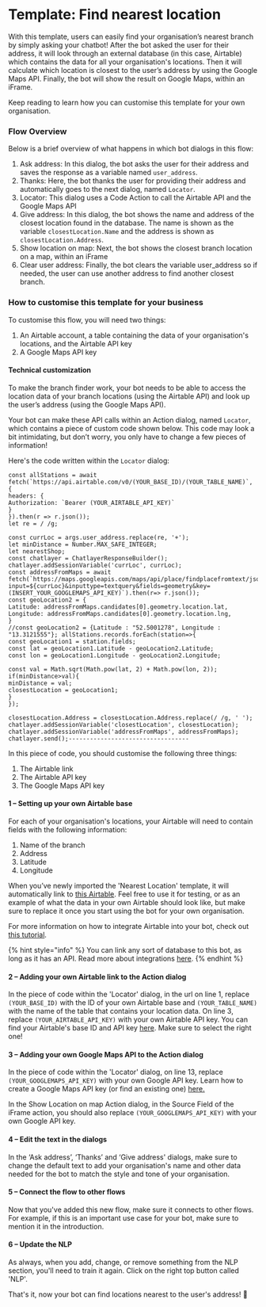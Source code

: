 # Template: Find nearest location

With this template, users can easily find your organisation’s nearest branch by simply asking your chatbot! After the bot asked the user for their address, it will look through an external database (in this case, Airtable) which contains the data for all your organisation's locations. Then it will calculate which location is closest to the user’s address by using the Google Maps API. Finally, the bot will show the result on Google Maps, within an iFrame.&#x20;

Keep reading to learn how you can customise this template for your own organisation.&#x20;

### Flow Overview&#x20;

Below is a brief overview of what happens in which bot dialogs in this flow:

1. Ask address: In this dialog, the bot asks the user for their address and saves the response as a variable named `user_address`. &#x20;
2. Thanks: Here, the bot thanks the user for providing their address and automatically goes to the next dialog, named `Locator`. &#x20;
3. Locator: This dialog uses a Code Action to call the Airtable API and the Google Maps API &#x20;
4. Give address: In this dialog, the bot shows the name and address of the closest location found in the database. The name is shown as the variable `closestLocation.Name` and the address is shown as `closestLocation.Address`.&#x20;
5. Show location on map: Next, the bot shows the closest branch location on a map, within an iFrame&#x20;
6. Clear user address: Finally, the bot clears the variable user\_address so if needed, the user can use another address to find another closest branch. &#x20;

### How to customise this template for your business&#x20;

To customise this flow, you will need two things:&#x20;

1. An Airtable account, a table containing the data of your organisation's locations, and the Airtable API key &#x20;
2. A Google Maps API key&#x20;

#### Technical customization&#x20;

To make the branch finder work, your bot needs to be able to access the location data of your branch locations (using the Airtable API) and look up the user’s address (using the Google Maps API).&#x20;

Your bot can make these API calls within an Action dialog, named `Locator`, which contains a piece of custom code shown below. This code may look a bit intimidating, but don’t worry, you only have to change a few pieces of information!

Here's the code written within the `Locator` dialog:&#x20;

```
const allStations = await fetch(`https://api.airtable.com/v0/(YOUR_BASE_ID)/(YOUR_TABLE_NAME)`, { 
headers: {
Authorization: `Bearer (YOUR_AIRTABLE_API_KEY)`
}
}).then(r => r.json());
let re = / /g; 

const currLoc = args.user_address.replace(re, '+');
let minDistance = Number.MAX_SAFE_INTEGER; 
let nearestShop;
const chatlayer = ChatlayerResponseBuilder(); chatlayer.addSessionVariable('currLoc', currLoc); 
const addressFromMaps = await fetch(`https://maps.googleapis.com/maps/api/place/findplacefromtext/json?input=${currLoc}&inputtype=textquery&fields=geometry&key=(INSERT_YOUR_GOOGLEMAPS_API_KEY)`).then(r=> r.json()); 
const geoLocation2 = { 
Latitude: addressFromMaps.candidates[0].geometry.location.lat, 
Longitude: addressFromMaps.candidates[0].geometry.location.lng, 
} 
//const geoLocation2 = {Latitude : "52.5001278", Longitude : "13.3121555"}; allStations.records.forEach(station=>{ 
const geoLocation1 = station.fields;
const lat = geoLocation1.Latitude - geoLocation2.Latitude; 
const lon = geoLocation1.Longitude - geoLocation2.Longitude; 
 
const val = Math.sqrt(Math.pow(lat, 2) + Math.pow(lon, 2)); if(minDistance>val){ 
minDistance = val; 
closestLocation = geoLocation1;
}
});

closestLocation.Address = closestLocation.Address.replace(/ /g, ' ');
chatlayer.addSessionVariable('closestLocation', closestLocation);
chatlayer.addSessionVariable('addressFromMaps', addressFromMaps); chatlayer.send();----------------------------------
```

In this piece of code, you should customise the following three things: &#x20;

1. The Airtable link
2. The Airtable API key &#x20;
3. The Google Maps API key &#x20;

#### 1 – Setting up your own Airtable base

For each of your organisation's locations, your Airtable will need to contain fields with the following information:&#x20;

1. Name of the branch&#x20;
2. Address&#x20;
3. Latitude&#x20;
4. Longitude&#x20;

When you’ve newly imported the 'Nearest Location' template, it will automatically link to [this Airtable](https://airtable.com/invite/l?inviteId=invF76GY9tGp3hGyz\&inviteToken=224dcd7cbf041e3e39f7caefbbe6798f4dc4f5ef1643586d2a1a5cbcb286f1f3\&utm\_source=email). Feel free to use it for testing, or as an example of what the data in your own Airtable should look like, but make sure to replace it once you start using the bot for your own organisation.&#x20;

For more information on how to integrate Airtable into your bot, check out [this tutorial](https://docs.chatlayer.ai/integrations/code-action/airtable).&#x20;

{% hint style="info" %}
You can link any sort of database to this bot, as long as it has an API. Read more about integrations [here](https://docs.chatlayer.ai/integrations/integrations-101).
{% endhint %}

#### 2 – Adding your own Airtable link to the Action dialog

In the piece of code within the 'Locator' dialog, in the url on line 1, replace `(YOUR_BASE_ID)` with the ID of your own Airtable base and `(YOUR_TABLE_NAME)` with the name of the table that contains your location data. On line 3, replace `(YOUR_AIRTABLE_API_KEY)` with your own Airtable API key. You can find your Airtable's base ID and API key [here](https://airtable.com/api). Make sure to select the right one!

#### 3 – Adding your own Google Maps API to the Action dialog

In the piece of code within the 'Locator' dialog, on line 13, replace `(YOUR_GOOGLEMAPS_API_KEY)` with your own Google API key. Learn how to create a Google Maps API key (or find an existing one) [here.](https://developers.google.com/maps/documentation/embed/get-api-key)&#x20;

In the Show Location on map Action dialog, in the Source Field of the iFrame action, you should also replace `(YOUR_GOOGLEMAPS_API_KEY)` with your own Google API key.

#### 4 – Edit the text in the dialogs

In the ‘Ask address’, ‘Thanks’ and ‘Give address' dialogs, make sure to change the default text to add your organisation's name and other data needed for the bot to match the style and tone of your organisation.&#x20;

#### 5 – Connect the flow to other flows

Now that you've added this new flow, make sure it connects to other flows. For example, if this is an important use case for your bot, make sure to mention it in the introduction.

#### 6 – Update the NLP

As always, when you add, change, or remove something from the NLP section, you'll need to train it again. Click on the right top button called 'NLP'.&#x20;

That's it, now your bot can find locations nearest to the user's address! 👏
